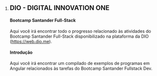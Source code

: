 1. ## **DIO - DIGITAL INNOVATION ONE**

   

   #### **Bootcamp Santander Full-Stack**

   Aqui você irá encontrar todo o progresso relacionado às atividades do Bootcamp Santander Full-Stack disponibilizado na plataforma da DIO (https://web.dio.me).

   #### Introdução

   Aqui você irá encontrar um compilado de exemplos de programas em Angular relacionados às tarefas do Bootcamp Santander Fullstack Dev. 
